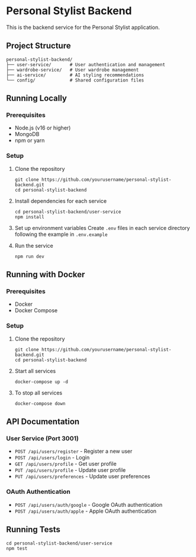 # Personal Stylist Backend

This is the backend service for the Personal Stylist application.

## Project Structure

```
personal-stylist-backend/
├── user-service/       # User authentication and management
├── wardrobe-service/   # User wardrobe management
├── ai-service/         # AI styling recommendations
└── config/             # Shared configuration files
```

## Running Locally

### Prerequisites

- Node.js (v16 or higher)
- MongoDB
- npm or yarn

### Setup

1. Clone the repository
   ```
   git clone https://github.com/yourusername/personal-stylist-backend.git
   cd personal-stylist-backend
   ```

2. Install dependencies for each service
   ```
   cd personal-stylist-backend/user-service
   npm install
   ```

3. Set up environment variables
   Create `.env` files in each service directory following the example in `.env.example`

4. Run the service
   ```
   npm run dev
   ```

## Running with Docker

### Prerequisites

- Docker
- Docker Compose

### Setup

1. Clone the repository
   ```
   git clone https://github.com/yourusername/personal-stylist-backend.git
   cd personal-stylist-backend
   ```

2. Start all services
   ```
   docker-compose up -d
   ```

3. To stop all services
   ```
   docker-compose down
   ```

## API Documentation

### User Service (Port 3001)

- `POST /api/users/register` - Register a new user
- `POST /api/users/login` - Login
- `GET /api/users/profile` - Get user profile
- `PUT /api/users/profile` - Update user profile
- `PUT /api/users/preferences` - Update user preferences

### OAuth Authentication

- `POST /api/users/auth/google` - Google OAuth authentication
- `POST /api/users/auth/apple` - Apple OAuth authentication

## Running Tests

```
cd personal-stylist-backend/user-service
npm test
```
